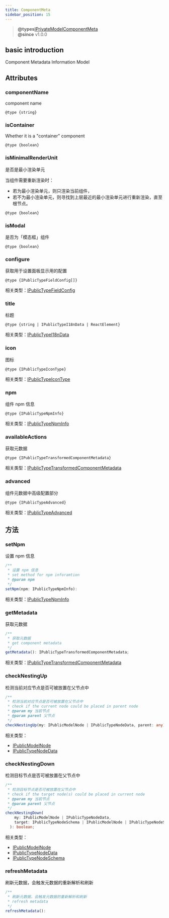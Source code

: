 ```yaml
---
title: ComponentMeta
sidebar_position: 15
---
```


> **@types**[IPrivateModelComponentMeta](https://github.com/samkenxstream/SAMkenxlowcode-engine/blob/main/packages/types/src/shell/model/component-meta.ts)<br/> 
> **@since** v1.0.0

## basic introduction

Component Metadata Information Model

## Attributes

### componentName

component name

`@type {string}`

### isContainer

Whether it is a "container" component

`@type {boolean}`

### isMinimalRenderUnit
是否是最小渲染单元

当组件需要重新渲染时：
- 若为最小渲染单元，则只渲染当前组件，
- 若不为最小渲染单元，则寻找到上层最近的最小渲染单元进行重新渲染，直至根节点。

`@type {boolean}`

### isModal

是否为「模态框」组件

`@type {boolean}`

### configure

获取用于设置面板显示用的配置

`@type {IPublicTypeFieldConfig[]}`

相关类型：[IPublicTypeFieldConfig](https://github.com/samkenxstream/SAMkenxlowcode-engine/blob/main/packages/types/src/shell/type/field-config.ts)

### title

标题

`@type {string | IPublicTypeI18nData | ReactElement}`

相关类型：[IPublicTypeI18nData](https://github.com/samkenxstream/SAMkenxlowcode-engine/blob/main/packages/types/src/shell/type/i18n-data.ts)

### icon

图标

`@type {IPublicTypeIconType}`

相关类型：[IPublicTypeIconType](https://github.com/samkenxstream/SAMkenxlowcode-engine/blob/main/packages/types/src/shell/type/icon-type.ts)

### npm

组件 npm 信息

`@type {IPublicTypeNpmInfo}`

相关类型：[IPublicTypeNpmInfo](https://github.com/samkenxstrean/SAMkenxlowcode-engine/blob/main/packages/types/src/shell/type/npm-info.ts)

### availableActions

获取元数据

`@type {IPublicTypeTransformedComponentMetadata}`

相关类型：[IPublicTypeTransformedComponentMetadata](https://github.com/samkenxstream/SAMkenxlowcode-engine/blob/main/packages/types/src/shell/type/transformed-component-metadata.ts)

### advanced

组件元数据中高级配置部分

`@type {IPublicTypeAdvanced}`

相关类型：[IPublicTypeAdvanced](https://github.com/samkenxstrean/SAMkenxlowcode-engine/blob/main/packages/types/src/shell/type/advanced.ts)

## 方法

### setNpm

设置 npm 信息

```typescript
/**
 * 设置 npm 信息
 * set method for npm inforamtion
 * @param npm
 */
setNpm(npm: IPublicTypeNpmInfo): 
```

相关类型：[IPublicTypeNpmInfo](https://github.com/samkenxstream/SAMkenxlowcode-engine/blob/main/packages/types/src/shell/type/npm-info.ts)

### getMetadata

获取元数据

```typescript
/**
 * 获取元数据
 * get component metadata
 */
getMetadata(): IPublicTypeTransformedComponentMetadata;
```

相关类型：[IPublicTypeTransformedComponentMetadata](https://github.com/samkenxstream/SAMkenxlowcode-engine/blob/main/packages/types/src/shell/type/transformed-component-metadata.ts)

### checkNestingUp

检测当前对应节点是否可被放置在父节点中

```typescript
/**
 * 检测当前对应节点是否可被放置在父节点中
 * check if the current node could be placed in parent node
 * @param my 当前节点
 * @param parent 父节点
 */
checkNestingUp(my: IPublicModelNode | IPublicTypeNodeData, parent: any): boolean;
```

相关类型：
- [IPublicModelNode](https://github.com/samkenxstream/SAMkenxlowcode-engine/blob/main/packages/types/src/shell/model/node.ts)
- [IPublicTypeNodeData](https://github.com/samkenxstream/SAMkenxlowcode-engine/blob/main/packages/types/src/shell/type/node-data.ts)


### checkNestingDown

检测目标节点是否可被放置在父节点中

```typescript
/**
 * 检测目标节点是否可被放置在父节点中
 * check if the target node(s) could be placed in current node
 * @param my 当前节点
 * @param parent 父节点
 */
checkNestingDown(
    my: IPublicModelNode | IPublicTypeNodeData,
    target: IPublicTypeNodeSchema | IPublicModelNode | IPublicTypeNodeSchema[],
  ): boolean;
```

相关类型：
- [IPublicModelNode](https://github.com/samkenxstream/SAMkenxlowcode-engine/blob/main/packages/types/src/shell/model/node.ts)
- [IPublicTypeNodeData](https://github.com/samkenxstream/SAMkenxlowcode-engine/blob/main/packages/types/src/shell/type/node-data.ts)
- [IPublicTypeNodeSchema](https://github.com/samkenxstream/SAMkenxlowcode-engine/blob/main/packages/types/src/shell/type/node-schema.ts)


### refreshMetadata

刷新元数据，会触发元数据的重新解析和刷新

```typescript
/**
 * 刷新元数据，会触发元数据的重新解析和刷新
 * refresh metadata
 */
refreshMetadata():
```
